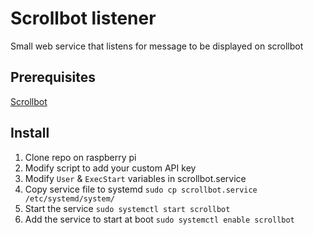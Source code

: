 # Scrollbot listener
Small web service that listens for message to be displayed on scrollbot

## Prerequisites
[Scrollbot](https://learn.pimoroni.com/article/assembling-scroll-bot)

## Install

1. Clone repo on raspberry pi
2. Modify script to add your custom API key
3. Modify `User` & `ExecStart` variables in scrollbot.service
4. Copy service file to systemd
`sudo cp scrollbot.service /etc/systemd/system/`
5. Start the service
`sudo systemctl start scrollbot`
6. Add the service to start at boot
`sudo systemctl enable scrollbot`




